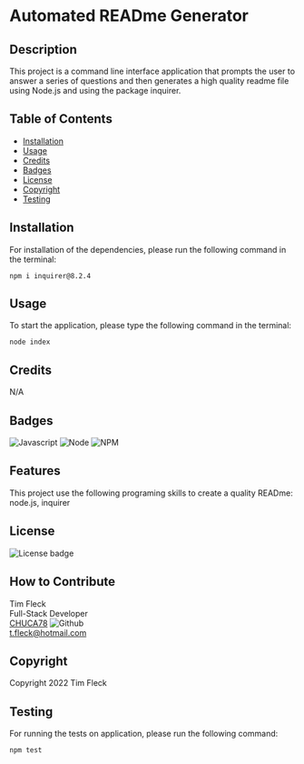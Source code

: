 # Automated READme Generator

## Description

This project is a command line interface application that prompts the user to answer a series of questions and then generates a high quality readme file using Node.js and using the package inquirer.

## Table of Contents

- [Installation](#installation)
- [Usage](#usage)
- [Credits](#credits)
- [Badges](#badges)
- [License](#license)
- [Copyright](#copyright)
- [Testing](#testing)

## Installation

For installation of the dependencies, please run the following command in the terminal:

```
npm i inquirer@8.2.4
```

## Usage

To start the application, please type the following command in the terminal:

```
node index
```

## Credits

N/A

## Badges

![Javascript](https://img.shields.io/badge/JavaScript-323330?style=for-the-badge&logo=javascript&logoColor=F7DF1E)
![Node](https://img.shields.io/badge/Node.js-43853D?style=for-the-badge&logo=node.js&logoColor=white)
![NPM](https://img.shields.io/badge/npm-yellow?style=for-the-badge&logo=NPM)

## Features

This project use the following programing skills to create a quality READme: node.js, inquirer

## License

![License badge](https://img.shields.io/badge/license-MIT-blue.svg)

## How to Contribute

Tim Fleck<br />
Full-Stack Developer<br />
[CHUCA78](https://github.com/Chuca78) ![Github](https://img.shields.io/badge/GitHub-100000?style=for-the-badge&logo=github&logoColor=white)<br />
t.fleck@hotmail.com

## Copyright

Copyright 2022 Tim Fleck

## Testing

For running the tests on application, please run the following command:

```
npm test
```
